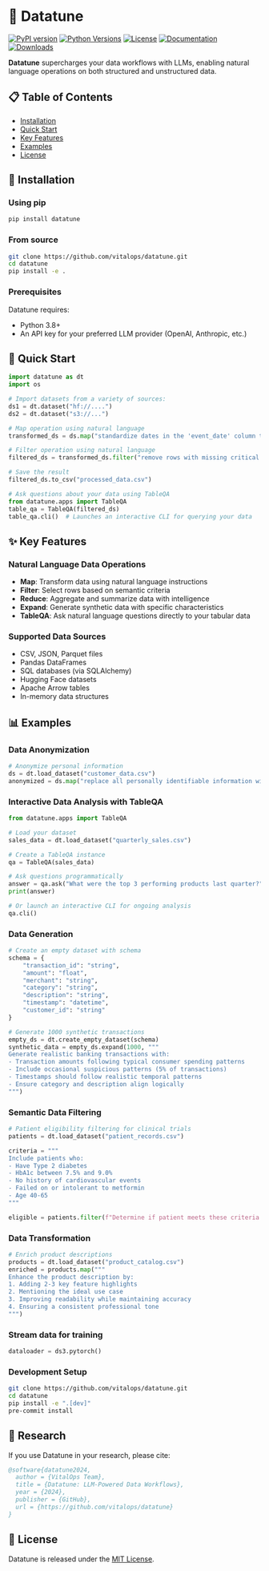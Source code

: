 # 🎵 Datatune

[![PyPI version](https://img.shields.io/pypi/v/datatune.svg)](https://pypi.org/project/datatune/)
[![Python Versions](https://img.shields.io/pypi/pyversions/datatune.svg)](https://pypi.org/project/datatune/)
[![License](https://img.shields.io/github/license/vitalops/datatune)](https://github.com/vitalops/datatune/blob/main/LICENSE)
[![Documentation](https://img.shields.io/badge/docs-latest-brightgreen.svg)](https://vitalops.github.io/datatune/)
[![Downloads](https://static.pepy.tech/badge/datatune)](https://pepy.tech/project/datatune)

**Datatune** supercharges your data workflows with LLMs, enabling natural language operations on both structured and unstructured data.


## 📋 Table of Contents

- [Installation](#-installation)
- [Quick Start](#-quick-start)
- [Key Features](#-key-features)
- [Examples](#-examples)
- [License](#-license)

## 🚀 Installation

### Using pip

```bash
pip install datatune
```

### From source

```bash
git clone https://github.com/vitalops/datatune.git
cd datatune
pip install -e .
```

### Prerequisites

Datatune requires:
- Python 3.8+
- An API key for your preferred LLM provider (OpenAI, Anthropic, etc.)

## 🏁 Quick Start


```python
import datatune as dt
import os

# Import datasets from a variety of sources:
ds1 = dt.dataset("hf://....")
ds2 = dt.dataset("s3://...")

# Map operation using natural language
transformed_ds = ds.map("standardize dates in the 'event_date' column to YYYY-MM-DD format")

# Filter operation using natural language
filtered_ds = transformed_ds.filter("remove rows with missing critical information")

# Save the result
filtered_ds.to_csv("processed_data.csv")

# Ask questions about your data using TableQA
from datatune.apps import TableQA
table_qa = TableQA(filtered_ds)
table_qa.cli()  # Launches an interactive CLI for querying your data
```

## ✨ Key Features

### Natural Language Data Operations

- **Map**: Transform data using natural language instructions
- **Filter**: Select rows based on semantic criteria
- **Reduce**: Aggregate and summarize data with intelligence
- **Expand**: Generate synthetic data with specific characteristics
- **TableQA**: Ask natural language questions directly to your tabular data

### Supported Data Sources

- CSV, JSON, Parquet files
- Pandas DataFrames
- SQL databases (via SQLAlchemy)
- Hugging Face datasets
- Apache Arrow tables
- In-memory data structures

## 📊 Examples

### Data Anonymization

```python
# Anonymize personal information
ds = dt.load_dataset("customer_data.csv")
anonymized = ds.map("replace all personally identifiable information with XXX")
```

### Interactive Data Analysis with TableQA

```python
from datatune.apps import TableQA

# Load your dataset
sales_data = dt.load_dataset("quarterly_sales.csv")

# Create a TableQA instance
qa = TableQA(sales_data)

# Ask questions programmatically
answer = qa.ask("What were the top 3 performing products last quarter?")
print(answer)

# Or launch an interactive CLI for ongoing analysis
qa.cli()
```

### Data Generation

```python
# Create an empty dataset with schema
schema = {
    "transaction_id": "string",
    "amount": "float",
    "merchant": "string", 
    "category": "string",
    "description": "string",
    "timestamp": "datetime",
    "customer_id": "string"
}

# Generate 1000 synthetic transactions
empty_ds = dt.create_empty_dataset(schema)
synthetic_data = empty_ds.expand(1000, """
Generate realistic banking transactions with:
- Transaction amounts following typical consumer spending patterns
- Include occasional suspicious patterns (5% of transactions)
- Timestamps should follow realistic temporal patterns
- Ensure category and description align logically
""")
```

### Semantic Data Filtering

```python
# Patient eligibility filtering for clinical trials
patients = dt.load_dataset("patient_records.csv")

criteria = """
Include patients who:
- Have Type 2 diabetes
- HbA1c between 7.5% and 9.0%
- No history of cardiovascular events
- Failed on or intolerant to metformin
- Age 40-65
"""

eligible = patients.filter(f"Determine if patient meets these criteria: {criteria}")
```

### Data Transformation

```python
# Enrich product descriptions
products = dt.load_dataset("product_catalog.csv")
enriched = products.map("""
Enhance the product description by:
1. Adding 2-3 key feature highlights
2. Mentioning the ideal use case
3. Improving readability while maintaining accuracy
4. Ensuring a consistent professional tone
""")
```

### Stream data for training

```python
dataloader = ds3.pytorch()
```

### Development Setup

```bash
git clone https://github.com/vitalops/datatune.git
cd datatune
pip install -e ".[dev]"
pre-commit install
```

## 🔬 Research

If you use Datatune in your research, please cite:

```bibtex
@software{datatune2024,
  author = {VitalOps Team},
  title = {Datatune: LLM-Powered Data Workflows},
  year = {2024},
  publisher = {GitHub},
  url = {https://github.com/vitalops/datatune}
}
```

## 📜 License

Datatune is released under the [MIT License](https://github.com/vitalops/datatune/blob/main/LICENSE).
